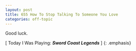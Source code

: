 ```yaml
---
layout: post
title: 655 How To Stop Talking To Someone You Love
categories: off-topic
---
```

Good luck.

[ Today I Was Playing: ***Sword Coast Legends*** ]
{: .emphasis}